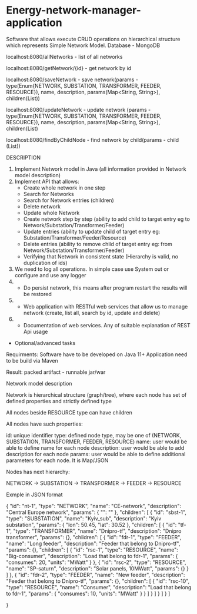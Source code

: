 # Energy-network-manager-application
Software that allows execute CRUD operations on hierarchical structure which represents Simple Network Model.
Database - MongoDB

localhost:8080/allNetworks - list of all networks

localhost:8080/getNetwork/{id} - get network by id

localhost:8080/saveNetwork - save network(params -
type(Enum{NETWORK, SUBSTATION, TRANSFORMER, FEEDER, RESOURCE}),
name,
description,
params(Map<String, String>),
children(List<Network>))
  
localhost:8080/updateNetwork - update network (params -
type(Enum{NETWORK, SUBSTATION, TRANSFORMER, FEEDER, RESOURCE}),
name,
description,
params(Map<String, String>),
children(List<Network>)
  
localhost:8080/findByChildNode - find network by child(params -
child (List<Network>))
  
DESCRIPTION
1. Implement Network model in Java (all information provided in Network model description)
2. Implement API that allows:
	- Create whole network in one step
	- Search for Networks
	- Search for Network entries (children)
	- Delete network
	- Update whole Network
	- Create network step by step (ability to add child to target entry eg to Network/Substation/Transformer/Feeder)
	- Update entries (ability to update child of target entry eg: Substation/Transformer/Feeder/Resource)
	- Delete entries (ability to remove child of target entry eg: from Network/Substation/Transformer/Feeder)
	- Verifying that Network in consistent state (Hierarchy is valid, no duplication of ids)
3. We need to log all operations. In simple case use System out or configure and use any logger
4. * Do persist network, this means after program restart the results will be restored
5. * Web application with RESTful web services that allow us to manage network (create, list all, search by id, update and delete)
6. * Documentation of web services. Any of suitable explanation of REST Api usage

* Optional/advanced tasks

Requirments:
Software have to be developed on Java 11+
Application need to be build via Maven

Result: packed artifact - runnable jar/war


Network model description

Network is hierarchical structure (graph/tree), where each node has set of defined properties and strictly defined type

All nodes beside RESOURCE type can have children

All nodes have such properties:

id: unique identifier
type: defined node type, may be one of (NETWORK, SUBSTATION, TRANSFORMER, FEEDER, RESOURCE)
name: user would be able to define name for each node
description: user would be able to add description for each node
params: user would be able to define additional parameters for each node. It is Map/JSON

Nodes has next hierarchy: 

NETWORK -> SUBSTATION -> TRANSFORMER -> FEEDER -> RESOURCE

Exmple in JSON format

{
  "id": "nt-1",
  "type": "NETWORK",
  "name": "CE-network",
  "description": "Central Europe network",
  "params": {
    "": ""
  },
  "children": [
    {
      "id": "sbst-1",
      "type": "SUBSTATION",
      "name": "Kyiv_sub",
      "description": "Kyiv substation",
      "params": {
        "lon": 50.45,
        "lat": 30.52
      },
      "children": [
        {
          "id": "tf-1",
          "type": "TRANSFORMER",
          "name": "Dnipro-tf",
          "description": "Dnipro transformer",
          "params": {},
          "children": [
            {
              "id": "fdr-1",
              "type": "FEEDER",
              "name": "Long feeder",
              "description": "Feeder that belong to Dnipro-tf",
              "params": {},
              "children": [
                {
                  "id": "rsc-1",
                  "type": "RESOURCE",
                  "name": "Big-consumer",
                  "description": "Load that belong to fdr-1",
                  "params": {
                    "consumes": 20,
                    "units": "MWatt"
                  }
                },
                {
                  "id": "rsc-2",
                  "type": "RESOURCE",
                  "name": "SP-saturn",
                  "description": "Solar panels, 10MWatt",
                  "params": {}
                }
              ]
            },
            {
              "id": "fdr-2",
              "type": "FEEDER",
              "name": "New feeder",
              "description": "Feeder that belong to Dnipro-tf",
              "params": {},
              "children": [
                {
                  "id": "rsc-10",
                  "type": "RESOURCE",
                  "name": "Consumer",
                  "description": "Load that belong to fdr-1",
                  "params": {
                    "consumes": 10,
                    "units": "MWatt"
                  }
                }
              ]
            }
          ]
        }
      ]
    }
  ]

}
